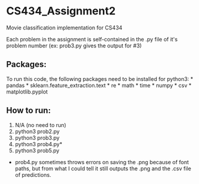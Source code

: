 # CS434_Assignment2
Movie classification implementation for CS434

Each problem in the assignment is self-contained in the .py file of it's problem number (ex: prob3.py gives the output for #3)

## Packages:
  To run this code, the following packages need to be installed for python3:
    * pandas
    * sklearn.feature_extraction.text
    * re
    * math
    * time
    * numpy
    * csv
    * matplotlib.pyplot

## How to run:
  1. N/A (no need to run)
  2. python3 prob2.py
  3. python3 prob3.py
  4. python3 prob4.py*
  5. python3 prob5.py
  
  * prob4.py sometimes throws errors on saving the .png because of font paths, but from what I could tell it still outputs the .png and       the .csv file of predictions. 
